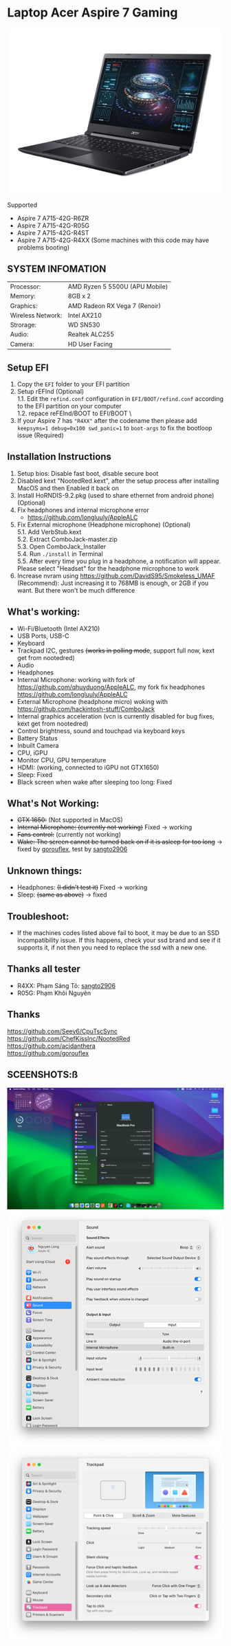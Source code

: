 # Laptop Acer Aspire 7 Gaming
![alt tag](/images/laptopacergamingaspire.png)

Supported
- Aspire 7 A715-42G-R6ZR
- Aspire 7 A715-42G-R05G
- Aspire 7 A715-42G-R4ST
- Aspire 7 A715-42G-R4XX (Some machines with this code may have problems booting)

## SYSTEM INFOMATION

|                   |                                |
| ----------------- | ------------------------------ |
| Processor:        | AMD Ryzen 5 5500U (APU Mobile) |
| Memory:           | 8GB x 2                        |
| Graphics:         | AMD Radeon RX Vega 7 (Renoir)  |
| Wireless Network: | Intel AX210                    |
| Strorage:         | WD SN530                       |
| Audio:            | Realtek ALC255                 |
| Camera:           | HD User Facing                 |

## Setup EFI
1. Copy the `EFI` folder to your EFI partition
2. Setup rEFInd  (Optional) \
   1.1. Edit the `refind.conf` configuration in `EFI/BOOT/refind.conf` according to the EFI partition on your computer \
   1.2. repace reFEInd/BOOT to EFI/BOOT \
3. If your Aspire 7 has `"R4XX"` after the codename then please add `keepsyms=1 debug=0x100 swd_panic=1` to `boot-args` to fix the bootloop issue (Required)

## Installation Instructions

1. Setup bios: Disable fast boot, disable secure boot
2. Disabled kext "NootedRed.kext", after the setup process after installing MacOS and then Enabled it back on
3. Install HoRNDIS-9.2.pkg (used to share ethernet from android phone) (Optional)
4. Fix headphones and internal microphone error
   - https://github.com/longluuly/AppleALC
5. Fix External microphone (Headphone microphone) (Optional) \
   5.1. Add VerbStub.kext \
   5.2. Extract ComboJack-master.zip \
   5.3. Open ComboJack_Installer \
   5.4. Run `./install` in Terminal \
   5.5. After every time you plug in a headphone, a notification will appear. Please select "Headset" for the headphone microphone to work
6. Increase nvram using https://github.com/DavidS95/Smokeless_UMAF (Recommend):  Just increasing it to 768MB is enough, or 2GB if you want. But there won't be much difference


## What's working:

- Wi-Fi/Bluetooth (Intel AX210)
- USB Ports, USB-C
- Keyboard
- Trackpad I2C, gestures ~~(works in polling mode~~, support full now, kext get from nootedred)
- Audio
- Headphones
- Internal Microphone: working with fork of https://github.com/qhuyduong/AppleALC, my fork fix headphones https://github.com/longluuly/AppleALC
- External Microphone (headphone micro) woking with https://github.com/hackintosh-stuff/ComboJack
- Internal graphics acceleration (vcn is currently disabled for bug fixes, kext get from nootedred)
- Control brightness, sound and touchpad via keyboard keys
- Battery Status
- Inbuilt Camera
- CPU, iGPU
- Monitor CPU, GPU temperature
- HDMI: (working, connected to iGPU not GTX1650)
- Sleep: Fixed
- Black screen when wake after sleeping too long: Fixed

## What's Not Working:

- ~~GTX 1650:~~ (Not supported in MacOS)
- ~~Internal Microphone: (currently not working)~~ Fixed -> working
- ~~Fans control:~~ (currently not working)
- ~~Wake: The screen cannot be turned back on if it is asleep for too long~~  -> fixed by [gorouflex](https://github.com/gorouflex), test by [sangto2906](https://github.com/sangto2906)

## Unknown things:

- Headphones: ~~(I didn't test it)~~ Fixed -> working
- Sleep: ~~(same as above)~~ -> fixed

## Troubleshoot:
- If the machines codes listed above fail to boot, it may be due to an SSD incompatibility issue. If this happens, check your ssd brand and see if it supports it, if not then you need to replace the ssd with a new one.

## Thanks all tester
- R4XX: Phạm Sáng Tỏ: [sangto2906](https://github.com/sangto2906)
- R05G: Phạm Khôi Nguyên

## Thanks
https://github.com/Seey6/CpuTscSync \
https://github.com/ChefKissInc/NootedRed \
https://github.com/acidanthera \
https://github.com/gorouflex 

## SCEENSHOTS:ß

![](images/img12.png)
![](images/img11.png)
![](images/img7.png)
